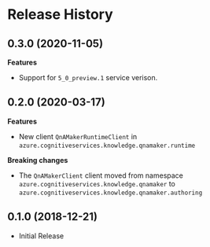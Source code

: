 # Release History

## 0.3.0 (2020-11-05)

**Features**

- Support for `5_0_preview.1` service verison.

## 0.2.0 (2020-03-17)

**Features**

- New client `QnAMakerRuntimeClient` in `azure.cognitiveservices.knowledge.qnamaker.runtime`

**Breaking changes**

- The `QnAMakerClient` client moved from namespace `azure.cognitiveservices.knowledge.qnamaker` to `azure.cognitiveservices.knowledge.qnamaker.authoring`

## 0.1.0 (2018-12-21)

* Initial Release